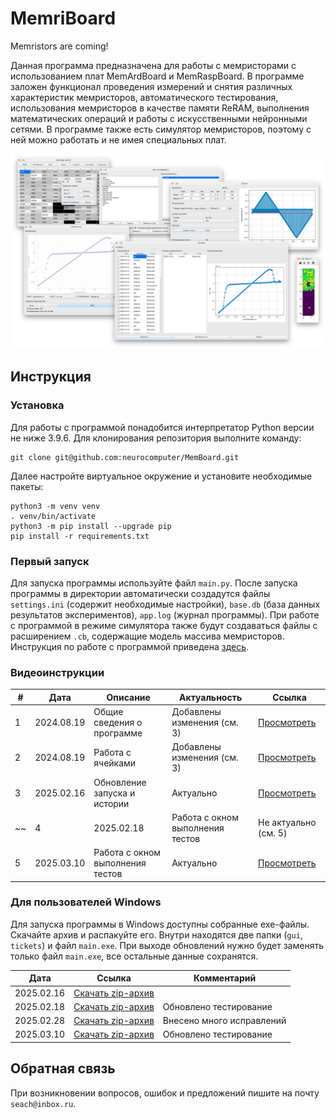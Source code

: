 # MemriBoard
Memristors are coming!

Данная программа предназначена для работы с мемристорами с использованием плат MemArdBoard и MemRaspBoard. В программе заложен функционал проведения измерений и снятия различных характеристик мемристоров, автоматического тестирования, использования мемристоров в качестве памяти ReRAM, выполнения математических операций и работы с искусственными нейронными сетями. В программе также есть симулятор мемристоров, поэтому с ней можно работать и не имея специальных плат.

![Общий вид программы](docs/assets/general.png)

## Инструкция

### Установка

Для работы с программой понадобится интерпретатор Python версии не ниже 3.9.6. Для клонирования репозитория выполните команду:

```
git clone git@github.com:neurocomputer/MemBoard.git
```

Далее настройте виртуальное окружение и установите необходимые пакеты:

```
python3 -m venv venv
. venv/bin/activate
python3 -m pip install --upgrade pip
pip install -r requirements.txt
```

### Первый запуск

Для запуска программы используйте файл `main.py`. После запуска программы в директории автоматически создадутся файлы `settings.ini` (содержит необходимые настройки), `base.db` (база данных результатов экспериментов), `app.log` (журнал программы). При работе с программой в режиме симулятора также будут создаваться файлы с расширением `.cb`, содержащие модель массива мемристоров. Инструкция по работе с программой приведена [здесь](https://github.com/neurocomputer/MemBoard/blob/main/docs/README.md).

### Видеоинструкции
|#|Дата|Описание|Актуальность|Ссылка|
|-|-|-|-|-|
|1|2024.08.19|Общие сведения о программе|Добавлены изменения (см. 3)|[Просмотреть](https://disk.yandex.ru/d/6aityAsjwKoaAQ)|
|2|2024.08.19|Работа с ячейками|Добавлены изменения (см. 3)|[Просмотреть](https://disk.yandex.ru/d/7sABZ-Q9LflIOw)|
|3|2025.02.16|Обновление запуска и истории|Актуально|[Просмотреть](https://disk.yandex.ru/d/A8vl9FCXTl6TPA)|
~~|4|2025.02.18|Работа с окном выполнения тестов|Не актуально (см. 5)|[Просмотреть](https://disk.yandex.ru/d/ZuqAzYHxvj1iMg)|~~
|5|2025.03.10|Работа с окном выполнения тестов|Актуально|[Просмотреть](https://disk.yandex.ru/d/apkuO8ldtKsBqQ)|

### Для пользователей Windows
Для запуска программы в Windows доступны собранные exe-файлы. Скачайте архив и распакуйте его. Внутри находятся две папки (`gui`, `tickets`) и файл `main.exe`. При выходе обновлений нужно будет заменять только файл `main.exe`, все остальные данные сохранятся.

|Дата|Ссылка|Комментарий|
|-|-|-|
|2025.02.16|[Скачать zip-архив](https://disk.yandex.ru/d/mRvaQKJZvJ8cKg)||
|2025.02.18|[Скачать zip-архив](https://disk.yandex.ru/d/sDn3gHRMWB_Ngw)|Обновлено тестирование|
|2025.02.28|[Скачать zip-архив](https://disk.yandex.ru/d/0tTmugFL6xE7eQ)|Внесено много исправлений|
|2025.03.10|[Скачать zip-архив](https://disk.yandex.ru/d/xJ0hcCIJJtwVqg)|Обновлено тестирование|

## Обратная связь
При возникновении вопросов, ошибок и предложений пишите на почту `seach@inbox.ru`.
